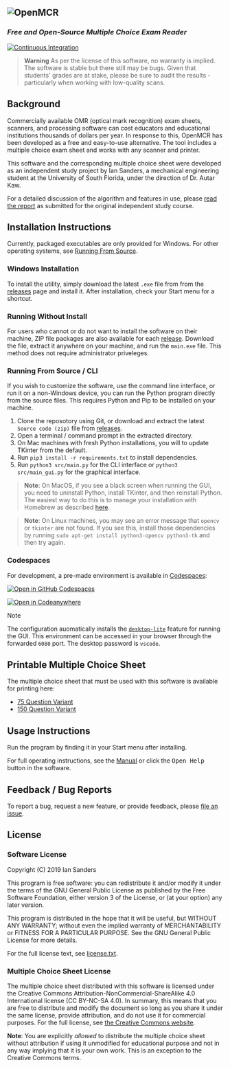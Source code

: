 ## ![OpenMCR](src/assets/wordmark.png)

### _Free and Open-Source Multiple Choice Exam Reader_

[![Continuous Integration](https://github.com/iansan5653/open-mcr/actions/workflows/continuous_integration.yml/badge.svg)](https://github.com/iansan5653/open-mcr/actions/workflows/continuous_integration.yml)

> **Warning**
> As per the license of this software, no warranty is implied. The software is
> stable but there still may be bugs. Given that students' grades are at stake,
> please be sure to audit the results - particularly when working with low-quality scans.

## Background

Commercially available OMR (optical mark recognition) exam sheets, scanners, and
processing software can cost educators and educational institutions thousands of
dollars per year. In response to this, OpenMCR has been developed as a free and
easy-to-use alternative. The tool includes a multiple choice exam sheet and
works with any scanner and printer.

This software and the
corresponding multiple choice sheet were developed as an independent study
project by Ian Sanders, a mechanical engineering student at the University of
South Florida, under the direction of Dr. Autar Kaw.

For a detailed discussion of the algorithm and features in use, please
[read the report](https://github.com/iansan5653/open-mcr-report/releases/tag/1.0.0)
as submitted for the original independent study course.

## Installation Instructions

Currently, packaged executables are only provided for Windows. For other operating
systems, see [Running From Source](#running-from-source--cli).

### Windows Installation

To install the utility, simply download the latest `.exe` file from from the
[releases](https://github.com/iansan5653/open-mcr/releases) page and
install it. After installation, check your Start menu for a shortcut.

### Running Without Install

For users who cannot or do not want to install the software on their machine,
ZIP file packages are also available for each [release](https://github.com/iansan5653/open-mcr/releases). Download the file,
extract it anywhere on your machine, and run the `main.exe` file. This method
does not require administrator priveleges.

### Running From Source / CLI

If you wish to customize the software, use the command line interface, or run it
on a non-Windows device, you can run the Python program directly from the source files. This
requires Python and Pip to be installed on your machine.

1. Clone the reposotory using Git, or download and extract the latest `Source code (zip)` file from
  [releases](https://github.com/iansan5653/open-mcr/releases).
2. Open a terminal / command prompt in the extracted directory.
3. On Mac machines with fresh Python installations, you will to update TKinter from the default.
4. Run `pip3 install -r requirements.txt` to install dependencies.
7. Run `python3 src/main.py` for the CLI interface or `python3 src/main_gui.py` for the graphical interface.

> **Note**: On MacOS, if you see a black screen when running the GUI, you need to uninstall Python, install TKinter, and
> then reinstall Python. The easiest way to do this is to manage your installation with Homebrew as described [here](https://apple.stackexchange.com/a/315121).

> **Note**: On Linux machines, you may see an error message that `opencv` or `tkinter` are not found.
> If you see this, install those dependencies by running `sudo apt-get install python3-opencv python3-tk` and then try again.

### Codespaces

For development, a pre-made environment is available in [Codespaces](https://github.com/features/codespaces):

[![Open in GitHub Codespaces](https://github.com/codespaces/badge.svg)](https://codespaces.new/iansan5653/open-mcr?quickstart=1)

[![Open in Codeanywhere](https://codeanywhere.com/img/open-in-codeanywhere-btn.svg)](https://app.codeanywhere.com/#https://github.com/iansan5653/open-mcr)

> [!NOTE]
> The configuration auomatically installs the [`desktop-lite`](https://github.com/devcontainers/features/tree/main/src/desktop-lite)
> feature for running the GUI. This environment can be accessed in your browser through the forwarded `6080` port. The
> desktop password is `vscode`.

## Printable Multiple Choice Sheet

The multiple choice sheet that must be used with this software is available
for printing here:

* [75 Question Variant](https://github.com/iansan5653/open-mcr/raw/master/src/assets/multiple_choice_sheet_75q.pdf)
* [150 Question Variant](https://github.com/iansan5653/open-mcr/raw/master/src/assets/multiple_choice_sheet_150q.pdf)

## Usage Instructions

Run the program by finding it in your Start menu after installing.

For full operating instructions, see the [Manual](src/assets/manual.md) or
click the <kbd>Open Help</kbd> button in the software.

## Feedback / Bug Reports

To report a bug, request a new feature, or provide feedback, please
[file an issue](https://github.com/iansan5653/open-mcr/issues/new).

## License

### Software License

Copyright (C) 2019 Ian Sanders

This program is free software: you can redistribute it and/or modify
it under the terms of the GNU General Public License as published by
the Free Software Foundation, either version 3 of the License, or
(at your option) any later version.

This program is distributed in the hope that it will be useful,
but WITHOUT ANY WARRANTY; without even the implied warranty of
MERCHANTABILITY or FITNESS FOR A PARTICULAR PURPOSE.  See the
GNU General Public License for more details.

For the full license text, see [license.txt](./license.txt).

### Multiple Choice Sheet License

The multiple choice sheet distributed with this software is licensed under the
Creative Commons Attribution-NonCommercial-ShareAlike 4.0 International license
(CC BY-NC-SA 4.0). In summary, this means that you are free to distribute and
modify the document so long as you share it under the same license, provide
attribution, and do not use it for commercial purposes. For the full license,
see
[the Creative Commons website](https://creativecommons.org/licenses/by-nc-sa/4.0/).

**Note**: You are explicitly _allowed_ to distribute the multiple choice sheet
without attribution if using it unmodified for educational purpose and not
in any way implying that it is your own work. This is an exception to the
Creative Commons terms. 
